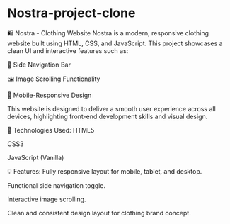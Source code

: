 # Nostra-project-clone
🛍️ Nostra - Clothing Website
Nostra is a modern, responsive clothing website built using HTML, CSS, and JavaScript. This project showcases a clean UI and interactive features such as:

🧭 Side Navigation Bar

🖼️ Image Scrolling Functionality

📱 Mobile-Responsive Design

This website is designed to deliver a smooth user experience across all devices, highlighting front-end development skills and visual design.

🔧 Technologies Used:
HTML5

CSS3

JavaScript (Vanilla)

💡 Features:
Fully responsive layout for mobile, tablet, and desktop.

Functional side navigation toggle.

Interactive image scrolling.

Clean and consistent design layout for clothing brand concept.
